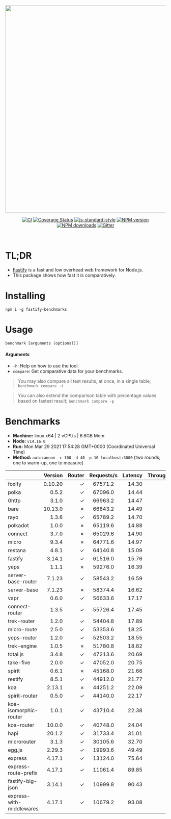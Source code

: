 <div align="center">
<img src="https://github.com/fastify/graphics/raw/master/full-logo.png" width="650" height="auto"/>
</div>

<div align="center">

[![CI](https://github.com/fastify/fastify/workflows/ci/badge.svg)](https://github.com/fastify/fastify/actions/workflows/ci.yml)
[![Coverage Status](https://coveralls.io/repos/github/fastify/fastify/badge.svg?branch=master)](https://coveralls.io/github/fastify/fastify?branch=master)
[![js-standard-style](https://img.shields.io/badge/code%20style-standard-brightgreen.svg?style=flat)](http://standardjs.com/)
[![NPM version](https://img.shields.io/npm/v/fastify.svg?style=flat)](https://www.npmjs.com/package/fastify)
[![NPM downloads](https://img.shields.io/npm/dm/fastify.svg?style=flat)](https://www.npmjs.com/package/fastify) [![Gitter](https://badges.gitter.im/gitterHQ/gitter.svg)](https://gitter.im/fastify)
</div>
<br />

# TL;DR

* [Fastify](https://github.com/fastify/fastify) is a fast and low overhead web framework for Node.js.
* This package shows how fast it is comparatively.

# Installing

```
npm i -g fastify-benchmarks
```

# Usage

```
benchmark [arguments (optional)]
```

#### Arguments

* `-h`: Help on how to use the tool.
* `compare`: Get comparative data for your benchmarks.

> You may also compare all test results, at once, in a single table; `benchmark compare -t`

> You can also extend the comparison table with percentage values based on fastest result; `benchmark compare -p`
# Benchmarks

* __Machine:__ linux x64 | 2 vCPUs | 6.8GB Mem
* __Node:__ `v14.16.0`
* __Run:__ Mon Mar 29 2021 17:54:28 GMT+0000 (Coordinated Universal Time)
* __Method:__ `autocannon -c 100 -d 40 -p 10 localhost:3000` (two rounds; one to warm-up, one to measure)

|                          | Version | Router | Requests/s | Latency | Throughput/Mb |
| :--                      | --:     | --:    | :-:        | --:     | --:           |
| foxify                   | 0.10.20 | ✓      | 67571.2    | 14.30   | 11.08         |
| polka                    | 0.5.2   | ✓      | 67096.0    | 14.44   | 11.96         |
| 0http                    | 3.1.0   | ✓      | 66963.2    | 14.47   | 11.94         |
| bare                     | 10.13.0 | ✗      | 66843.2    | 14.49   | 11.92         |
| rayo                     | 1.3.6   | ✓      | 65789.2    | 14.70   | 11.73         |
| polkadot                 | 1.0.0   | ✗      | 65119.6    | 14.88   | 11.61         |
| connect                  | 3.7.0   | ✗      | 65029.6    | 14.90   | 11.60         |
| micro                    | 9.3.4   | ✗      | 64771.6    | 14.97   | 11.55         |
| restana                  | 4.8.1   | ✓      | 64140.8    | 15.09   | 11.44         |
| fastify                  | 3.14.1  | ✓      | 61516.0    | 15.76   | 10.97         |
| yeps                     | 1.1.1   | ✗      | 59276.0    | 16.39   | 10.57         |
| server-base-router       | 7.1.23  | ✓      | 58543.2    | 16.59   | 10.44         |
| server-base              | 7.1.23  | ✗      | 58374.4    | 16.62   | 10.41         |
| vapr                     | 0.6.0   | ✓      | 56633.6    | 17.17   | 9.29          |
| connect-router           | 1.3.5   | ✓      | 55726.4    | 17.45   | 9.94          |
| trek-router              | 1.2.0   | ✓      | 54404.8    | 17.89   | 8.92          |
| micro-route              | 2.5.0   | ✓      | 53353.6    | 18.25   | 9.51          |
| yeps-router              | 1.2.0   | ✓      | 52503.2    | 18.55   | 9.36          |
| trek-engine              | 1.0.5   | ✗      | 51780.8    | 18.82   | 8.49          |
| total.js                 | 3.4.8   | ✓      | 47213.6    | 20.69   | 14.45         |
| take-five                | 2.0.0   | ✓      | 47052.0    | 20.75   | 16.92         |
| spirit                   | 0.6.1   | ✗      | 45168.0    | 21.66   | 8.06          |
| restify                  | 8.5.1   | ✓      | 44912.0    | 21.77   | 8.10          |
| koa                      | 2.13.1  | ✗      | 44251.2    | 22.09   | 7.89          |
| spirit-router            | 0.5.0   | ✓      | 44140.0    | 22.17   | 7.87          |
| koa-isomorphic-router    | 1.0.1   | ✓      | 43710.4    | 22.38   | 7.80          |
| koa-router               | 10.0.0  | ✓      | 40748.0    | 24.04   | 7.27          |
| hapi                     | 20.1.2  | ✓      | 31733.4    | 31.01   | 5.66          |
| microrouter              | 3.1.3   | ✓      | 30105.6    | 32.70   | 5.37          |
| egg.js                   | 2.29.3  | ✓      | 19993.6    | 49.49   | 7.04          |
| express                  | 4.17.1  | ✓      | 13124.0    | 75.64   | 2.34          |
| express-route-prefix     | 4.17.1  | ✓      | 11061.4    | 89.85   | 4.09          |
| fastify-big-json         | 3.14.1  | ✓      | 10999.8    | 90.43   | 126.55        |
| express-with-middlewares | 4.17.1  | ✓      | 10679.2    | 93.08   | 3.97          |
